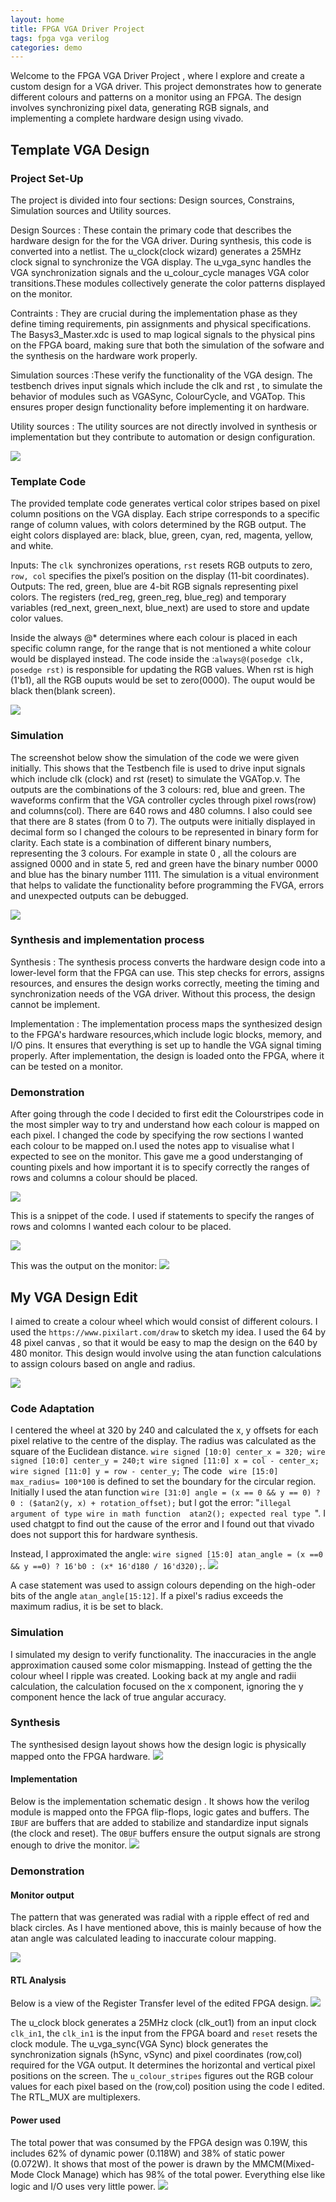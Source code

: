 ```yaml
---
layout: home
title: FPGA VGA Driver Project
tags: fpga vga verilog
categories: demo
---
```


Welcome to the FPGA VGA Driver Project , where l explore and create a custom design for a VGA driver. This project demonstrates how to generate different colours and patterns on a monitor using an FPGA. The design involves synchronizing pixel data, generating RGB signals, and implementing a complete hardware design using vivado.

## **Template VGA Design**
### **Project Set-Up**
The project is divided into  four sections: Design sources, Constrains, Simulation sources and Utility sources.

Design Sources   : These contain the primary code that describes the hardware design for the for the VGA driver. During synthesis, this code is converted into a netlist. The u_clock(clock wizard) generates a 25MHz clock signal to synchronize the VGA display. The u_vga_sync handles the VGA synchronization signals and the u_colour_cycle manages VGA color transitions.These modules collectively generate the color patterns displayed on the monitor.
       
Contraints    : They are crucial during the implementation phase as they define timing requirements, pin assignments and physical specifications. The Basys3_Master.xdc is used to map logical signals to the physical pins on the FPGA board, making sure that both the simulation of the sofware and the synthesis on the hardware work properly.

Simulation  sources  :These verify the functionality of the VGA design. The testbench drives input signals which include the clk and rst , to simulate the behavior of modules such as VGASync, ColourCycle, and VGATop. This ensures proper design functionality before implementing it on hardware.

Utility sources  : The utility sources are not directly involved in synthesis or implementation but they contribute to automation or design configuration.

<img src="https://github.com/Nokuvimba/SoCProject/blob/main/images/Screenshot%202024-11-12%20154634.png?raw=true">

### **Template Code**

The provided template code generates vertical color stripes based on pixel column positions on the VGA display. Each stripe corresponds to a specific range of column values, with colors determined by the RGB output. The eight colors displayed are: black, blue, green, cyan, red, magenta, yellow, and white.

Inputs:  The `clk `synchronizes operations, `rst` resets RGB outputs to zero,	`row, col` specifies the pixel’s position on the display (11-bit coordinates).
Outputs: The red, green, blue are 4-bit RGB signals representing pixel colors. The registers (red_reg, green_reg, blue_reg) and temporary variables (red_next, green_next, blue_next) are used to store and update color values.

Inside the always @* determines where each colour is placed in each specific column range, for the range that is not mentioned a white colour would be displayed instead. The code inside the :`always@(posedge clk, posedge rst)`  is responsible for updating the RGB values. When rst is high (1'b1), all the RGB ouputs would be set to zero(0000). The ouput would be black then(blank screen).

<img src="https://github.com/Nokuvimba/SoCProject/blob/main/images/Screenshot%202024-11-26%20154637.png?raw=true">

### **Simulation**
The screenshot below show the simulation of the code we were given initially. This shows that the Testbench file is used to drive input signals which include clk (clock) and rst (reset) to simulate the VGATop.v. The outputs are the combinations of the 3 colours: red, blue and green. The waveforms confirm that the VGA controller cycles through pixel rows(row) and columns(col). There are 640 rows and 480 columns. I also could see that there are 8 states (from 0 to 7). The outputs were initially displayed in decimal form so l changed the colours to be represented in binary form for clarity. Each state is a combination of different binary numbers, representing the 3 colours. For example in state 0 , all the colours are assigned 0000 and in state 5, red and green have the binary number 0000 and blue has the binary number 1111.
The simulation is a vitual environment that helps to validate the functionality before programming the FVGA, errors and unexpected outputs can be debugged.

<img src="https://github.com/Nokuvimba/SoCProject/blob/main/images/SIMULATION%20WITH%20STATES.png?raw=true">

### **Synthesis and implementation process**

Synthesis :  The synthesis process converts the hardware design code into a lower-level form that the FPGA can use. This step checks for errors, assigns resources, and ensures the design works correctly, meeting the timing and synchronization needs of the VGA driver. Without this process, the design cannot be implement.

Implementation :  The implementation process maps the synthesized design to the FPGA's hardware resources,which include logic blocks, memory, and I/O pins. It ensures that everything is set up to handle the VGA signal timing properly. After implementation, the design is loaded onto the FPGA, where it can be tested on a monitor.

### **Demonstration**
After going through the code l decided to first edit the Colourstripes code in the most simpler way to try and understand how each colour is mapped on each pixel. I changed the code by specifying the row sections l wanted each colour to be mapped on.I used the notes app to visualise what l expected to see on the monitor. This gave me a good understanging of counting pixels and how important it is to specify correctly the ranges of rows and columns a colour should be placed.

<img src="https://raw.githubusercontent.com/Nokuvimba/SoCProject/refs/heads/main/images/Image.png">

This is a snippet of the code. I used if statements to specify the ranges of rows and colomns l wanted each colour to be placed.

<img src="https://github.com/Nokuvimba/SoCProject/blob/main/images/today2.png?raw=true">

This was the output on the monitor:
<img src="https://github.com/Nokuvimba/SoCProject/blob/main/images/Image%20(2).jpg?raw=true">


## **My VGA Design Edit**

I aimed to create a colour wheel which would consist of different colours. I used the `https://www.pixilart.com/draw` to sketch my idea. I used the 64 by 48 pixel canvas , so that it would be easy to map the design on the 640 by 480 monitor. This design would involve using the atan function calculations to assign colours based on angle and radius.

<img src="https://github.com/Nokuvimba/SoCProject/blob/main/images/pixel.jpg?raw=true">

### **Code Adaptation**

I centered the wheel at 320 by 240 and calculated the x, y offsets for each pixel relative to the centre of the display. The radius was calculated as the square of the Euclidean distance.
`wire signed [10:0] center_x = 320;
wire signed [10:0] center_y = 240;t
wire signed [11:0] x = col - center_x;
wire signed [11:0] y = row - center_y;`
The code ` wire [15:0] max_radius= 100*100` is defined to set the boundary for the circular region.
Initially l used the atan function `wire [31:0] angle = (x == 0 && y == 0) ? 0 : ($atan2(y, x) + rotation_offset);` but l got the error: "`illegal argument of type wire in math function  atan2(); expected real type `". I used chatgpt to find out the cause of the error and I found out that vivado does not support this for hardware synthesis.  

Instead, I approximated the angle: `wire signed [15:0] atan_angle = (x ==0 && y ==0) ? 16'b0 : (x* 16'd180 / 16'd320);`. 
<img src="https://github.com/Nokuvimba/SoCProject/blob/main/images/Screenshot%202024-12-10%20155418.png?raw=true">

A case statement was used to assign colours depending on the high-oder bits of the angle `atan_angle[15:12]`. If a pixel's radius exceeds the maximum radius, it is be set to black. 

### **Simulation**
I simulated my design to verify functionality. The inaccuracies in the angle approximation caused some color mismapping. Instead of getting the the colour wheel l ripple was created. Looking back at my angle and radii calculation, the calculation focused on the x component, ignoring the y component hence the lack of true angular accuracy.

### **Synthesis**
The synthesised design layout shows how the design logic is physically mapped onto the FPGA hardware.
<img src="https://github.com/Nokuvimba/SoCProject/blob/main/images/SynthesizedDesign.png?raw=true">

#### **Implementation**
Below is the implementation schematic design . It shows how the verilog module is mapped onto the FPGA flip-flops, logic gates and buffers. The `IBUF` are buffers that are added to stabilize and standardize input signals (the clock and reset). The `OBUF` buffers ensure the output signals are strong enough to drive the monitor.
<img src="https://github.com/Nokuvimba/SoCProject/blob/main/images/ImplementedDesign2.png?raw=true">


### **Demonstration**

#### **Monitor output**
The pattern that was generated was radial with a ripple effect of red and black circles.  As I have mentioned above, this is mainly because of how the atan angle was calculated leading to inaccurate colour mapping. 

<img src="https://github.com/Nokuvimba/SoCProject/blob/main/images/finalOutput.jpg?raw=true">

#### **RTL Analysis**
Below is a view of the Register Transfer level of the edited FPGA design.
<img src="https://github.com/Nokuvimba/SoCProject/blob/main/images/RtlAnalysis.png?raw=true">

The u_clock block generates a 25MHz clock (clk_out1) from an input clock `clk_in1`, the `clk_in1` is the input from the FPGA board and `reset` resets the clock module. The u_vga_sync(VGA Sync) block generates the synchronization signals (hSync, vSync) and pixel coordinates (row,col) required for the VGA output. It determines the horizontal and vertical pixel positions on the screen. The `u_colour_stripes` figures out the RGB colour values for each pixel based on the (row,col) position using the code l edited. The RTL_MUX are multiplexers.

#### **Power used**
The total power that was consumed by the FPGA design was 0.19W, this includes 62% of dynamic power (0.118W) and 38% of static power (0.072W). It shows that most of the power is drawn by the MMCM(Mixed-Mode Clock Manage) which has 98% of the total power. Everything else like logic and I/O uses very little power.
<img src="https://github.com/Nokuvimba/SoCProject/blob/main/images/Power.png?raw=true">


